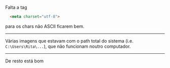 Falta a tag

```html
  <meta charset="utf-8">
```

para os chars não ASCII ficarem bem.

---

Várias imagens que estavam com o path total do sistema (i.e. `C:\Users\Rita\...`),
que não funcionam noutro computador.

---

De resto está bom

